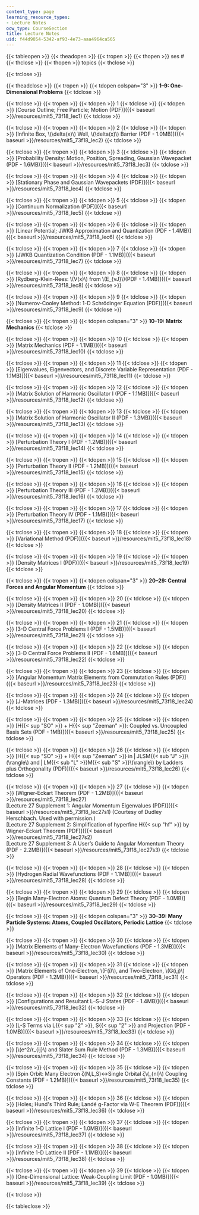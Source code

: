```yaml
---
content_type: page
learning_resource_types:
- Lecture Notes
ocw_type: CourseSection
title: Lecture Notes
uid: f44d9054-5342-af93-4e73-aaa4964ca565
---
```


{{< tableopen >}}
{{< theadopen >}}
{{< tropen >}}
{{< thopen >}}
ses #
{{< thclose >}}
{{< thopen >}}
topics
{{< thclose >}}

{{< trclose >}}

{{< theadclose >}}
{{< tropen >}}
{{< tdopen colspan="3" >}}
**1–9: One-Dimensional Problems**
{{< tdclose >}}

{{< trclose >}}
{{< tropen >}}
{{< tdopen >}}
1
{{< tdclose >}}
{{< tdopen >}}
[Course Outline; Free Particle; Motion (PDF)]({{< baseurl >}}/resources/mit5_73f18_lec1)
{{< tdclose >}}

{{< trclose >}}
{{< tropen >}}
{{< tdopen >}}
2
{{< tdclose >}}
{{< tdopen >}}
[Infinite Box, \\(\\delta(x)\\) Well, \\(\\delta(x)\\) Barrier (PDF - 1.0MB)]({{< baseurl >}}/resources/mit5_73f18_lec2)
{{< tdclose >}}

{{< trclose >}}
{{< tropen >}}
{{< tdopen >}}
3
{{< tdclose >}}
{{< tdopen >}}
[Probability Density: Motion, Position, Spreading, Gaussian Wavepacket (PDF - 1.6MB)]({{< baseurl >}}/resources/mit5_73f18_lec3)
{{< tdclose >}}

{{< trclose >}}
{{< tropen >}}
{{< tdopen >}}
4
{{< tdclose >}}
{{< tdopen >}}
[Stationary Phase and Gaussian Wavepackets (PDF)]({{< baseurl >}}/resources/mit5_73f18_lec4)
{{< tdclose >}}

{{< trclose >}}
{{< tropen >}}
{{< tdopen >}}
5
{{< tdclose >}}
{{< tdopen >}}
[Continuum Normalization (PDF)]({{< baseurl >}}/resources/mit5_73f18_lec5)
{{< tdclose >}}

{{< trclose >}}
{{< tropen >}}
{{< tdopen >}}
6
{{< tdclose >}}
{{< tdopen >}}
[Linear Potential; JWKB Approximation and Quantization (PDF - 1.4MB)]({{< baseurl >}}/resources/mit5_73f18_lec6)
{{< tdclose >}}

{{< trclose >}}
{{< tropen >}}
{{< tdopen >}}
7
{{< tdclose >}}
{{< tdopen >}}
[JWKB Quantization Condition (PDF - 1.1MB)]({{< baseurl >}}/resources/mit5_73f18_lec7)
{{< tdclose >}}

{{< trclose >}}
{{< tropen >}}
{{< tdopen >}}
8
{{< tdclose >}}
{{< tdopen >}}
[Rydberg-Klein-Rees: \\(V(x)\\) from \\(E\_{vJ}\\)(PDF - 1.4MB)]({{< baseurl >}}/resources/mit5_73f18_lec8)
{{< tdclose >}}

{{< trclose >}}
{{< tropen >}}
{{< tdopen >}}
9
{{< tdclose >}}
{{< tdopen >}}
[Numerov-Cooley Method: 1-D Schrödinger Equation (PDF)]({{< baseurl >}}/resources/mit5_73f18_lec9)
{{< tdclose >}}

{{< trclose >}}
{{< tropen >}}
{{< tdopen colspan="3" >}}
**10–19: Matrix Mechanics**
{{< tdclose >}}

{{< trclose >}}
{{< tropen >}}
{{< tdopen >}}
10
{{< tdclose >}}
{{< tdopen >}}
[Matrix Mechanics (PDF - 1.1MB)]({{< baseurl >}}/resources/mit5_73f18_lec10)
{{< tdclose >}}

{{< trclose >}}
{{< tropen >}}
{{< tdopen >}}
11
{{< tdclose >}}
{{< tdopen >}}
[Eigenvalues, Eigenvectors, and Discrete Variable Representation (PDF - 1.1MB)]({{< baseurl >}}/resources/mit5_73f18_lec11)
{{< tdclose >}}

{{< trclose >}}
{{< tropen >}}
{{< tdopen >}}
12
{{< tdclose >}}
{{< tdopen >}}
[Matrix Solution of Harmonic Oscillator I (PDF - 1.1MB)]({{< baseurl >}}/resources/mit5_73f18_lec12)
{{< tdclose >}}

{{< trclose >}}
{{< tropen >}}
{{< tdopen >}}
13
{{< tdclose >}}
{{< tdopen >}}
[Matrix Solution of Harmonic Oscillator II (PDF - 1.3MB)]({{< baseurl >}}/resources/mit5_73f18_lec13)
{{< tdclose >}}

{{< trclose >}}
{{< tropen >}}
{{< tdopen >}}
14
{{< tdclose >}}
{{< tdopen >}}
[Perturbation Theory I (PDF - 1.2MB)]({{< baseurl >}}/resources/mit5_73f18_lec14)
{{< tdclose >}}

{{< trclose >}}
{{< tropen >}}
{{< tdopen >}}
15
{{< tdclose >}}
{{< tdopen >}}
[Perturbation Theory II (PDF - 1.2MB)]({{< baseurl >}}/resources/mit5_73f18_lec15)
{{< tdclose >}}

{{< trclose >}}
{{< tropen >}}
{{< tdopen >}}
16
{{< tdclose >}}
{{< tdopen >}}
[Perturbation Theory III (PDF - 1.2MB)]({{< baseurl >}}/resources/mit5_73f18_lec16)
{{< tdclose >}}

{{< trclose >}}
{{< tropen >}}
{{< tdopen >}}
17
{{< tdclose >}}
{{< tdopen >}}
[Perturbation Theory IV (PDF - 1.1MB)]({{< baseurl >}}/resources/mit5_73f18_lec17)
{{< tdclose >}}

{{< trclose >}}
{{< tropen >}}
{{< tdopen >}}
18
{{< tdclose >}}
{{< tdopen >}}
[Variational Method (PDF)]({{< baseurl >}}/resources/mit5_73f18_lec18)
{{< tdclose >}}

{{< trclose >}}
{{< tropen >}}
{{< tdopen >}}
19
{{< tdclose >}}
{{< tdopen >}}
[Density Matrices I (PDF)]({{< baseurl >}}/resources/mit5_73f18_lec19)
{{< tdclose >}}

{{< trclose >}}
{{< tropen >}}
{{< tdopen colspan="3" >}}
**20–29: Central Forces and Angular Momentum**
{{< tdclose >}}

{{< trclose >}}
{{< tropen >}}
{{< tdopen >}}
20
{{< tdclose >}}
{{< tdopen >}}
[Density Matrices II (PDF - 1.0MB)]({{< baseurl >}}/resources/mit5_73f18_lec20)
{{< tdclose >}}

{{< trclose >}}
{{< tropen >}}
{{< tdopen >}}
21
{{< tdclose >}}
{{< tdopen >}}
[3-D Central Force Problems I (PDF - 1.5MB)]({{< baseurl >}}/resources/mit5_73f18_lec21)
{{< tdclose >}}

{{< trclose >}}
{{< tropen >}}
{{< tdopen >}}
22
{{< tdclose >}}
{{< tdopen >}}
[3-D Central Force Problems II (PDF - 1.6MB)]({{< baseurl >}}/resources/mit5_73f18_lec22)
{{< tdclose >}}

{{< trclose >}}
{{< tropen >}}
{{< tdopen >}}
23
{{< tdclose >}}
{{< tdopen >}}
[Angular Momentum Matrix Elements from Commutation Rules (PDF)]({{< baseurl >}}/resources/mit5_73f18_lec23)
{{< tdclose >}}

{{< trclose >}}
{{< tropen >}}
{{< tdopen >}}
24
{{< tdclose >}}
{{< tdopen >}}
[J-Matrices (PDF - 1.3MB)]({{< baseurl >}}/resources/mit5_73f18_lec24)
{{< tdclose >}}

{{< trclose >}}
{{< tropen >}}
{{< tdopen >}}
25
{{< tdclose >}}
{{< tdopen >}}
[H{{< sup "SO" >}} + H{{< sup "Zeeman" >}}: Coupled vs. Uncoupled Basis Sets (PDF - 1MB)]({{< baseurl >}}/resources/mit5_73f18_lec25)
{{< tdclose >}}

{{< trclose >}}
{{< tropen >}}
{{< tdopen >}}
26
{{< tdclose >}}
{{< tdopen >}}
[H{{< sup "SO" >}} + H{{< sup "Zeeman" >}} in ⎜JLSM{{< sub "J" >}}\\(\\rangle\\) and ⎜LM{{< sub "L" >}}M{{< sub "S" >}}\\(\\rangle\\) by Ladders plus Orthogonality (PDF)]({{< baseurl >}}/resources/mit5_73f18_lec26)
{{< tdclose >}}

{{< trclose >}}
{{< tropen >}}
{{< tdopen >}}
27
{{< tdclose >}}
{{< tdopen >}}
[Wigner-Eckart Theorem (PDF - 1.2MB)]({{< baseurl >}}/resources/mit5_73f18_lec27)  
[Lecture 27 Supplement 1: Angular Momentum Eigenvalues (PDF)]({{< baseurl >}}/resources/mit5_73f18_lec27s1) (Courtesy of Dudley Herschbach. Used with permission.)  
[Lecture 27 Supplement 2: Simplification of hyperfine H{{< sup "hf" >}} by Wigner-Eckart Theorem (PDF)]({{< baseurl >}}/resources/mit5_73f18_lec27s2)  
[Lecture 27 Supplement 3: A User’s Guide to Angular Momentum Theory (PDF - 2.2MB)]({{< baseurl >}}/resources/mit5_73f18_lec27s3)
{{< tdclose >}}

{{< trclose >}}
{{< tropen >}}
{{< tdopen >}}
28
{{< tdclose >}}
{{< tdopen >}}
[Hydrogen Radial Wavefunctions (PDF - 1.1MB)]({{< baseurl >}}/resources/mit5_73f18_lec28)
{{< tdclose >}}

{{< trclose >}}
{{< tropen >}}
{{< tdopen >}}
29
{{< tdclose >}}
{{< tdopen >}}
[Begin Many-Electron Atoms: Quantum Defect Theory (PDF - 1.0MB)]({{< baseurl >}}/resources/mit5_73f18_lec29)
{{< tdclose >}}

{{< trclose >}}
{{< tropen >}}
{{< tdopen colspan="3" >}}
**30–39: Many Particle Systems: Atoms, Coupled Oscillators, Periodic Lattice**
{{< tdclose >}}

{{< trclose >}}
{{< tropen >}}
{{< tdopen >}}
30
{{< tdclose >}}
{{< tdopen >}}
[Matrix Elements of Many-Electron Wavefunctions (PDF - 1.3MB)]({{< baseurl >}}/resources/mit5_73f18_lec30)
{{< tdclose >}}

{{< trclose >}}
{{< tropen >}}
{{< tdopen >}}
31
{{< tdclose >}}
{{< tdopen >}}
[Matrix Elements of One-Electron, \\(F(i)\\), and Two-Electron, \\(G(i,j)\\) Operators (PDF - 1.2MB)]({{< baseurl >}}/resources/mit5_73f18_lec31)
{{< tdclose >}}

{{< trclose >}}
{{< tropen >}}
{{< tdopen >}}
32
{{< tdclose >}}
{{< tdopen >}}
[Configurations and Resultant L–S–J States (PDF - 1.4MB)]({{< baseurl >}}/resources/mit5_73f18_lec32)
{{< tdclose >}}

{{< trclose >}}
{{< tropen >}}
{{< tdopen >}}
33
{{< tdclose >}}
{{< tdopen >}}
[L-S Terms via L{{< sup "2" >}}, S{{< sup "2" >}} and Projection (PDF - 1.0MB)]({{< baseurl >}}/resources/mit5_73f18_lec33)
{{< tdclose >}}

{{< trclose >}}
{{< tropen >}}
{{< tdopen >}}
34
{{< tdclose >}}
{{< tdopen >}}
[\\(e^2/r\_{ij}\\) and Slater Sum Rule Method (PDF - 1.3MB)]({{< baseurl >}}/resources/mit5_73f18_lec34)
{{< tdclose >}}

{{< trclose >}}
{{< tropen >}}
{{< tdopen >}}
35
{{< tdclose >}}
{{< tdopen >}}
[Spin Orbit: Many Electron ζ(N,L,S)↔Single Orbital ζ\\(\_{nl}\\) Coupling Constants (PDF - 1.2MB)]({{< baseurl >}}/resources/mit5_73f18_lec35)
{{< tdclose >}}

{{< trclose >}}
{{< tropen >}}
{{< tdopen >}}
36
{{< tdclose >}}
{{< tdopen >}}
[Holes; Hund's Third Rule; Landé g-Factor via W-E Theorem (PDF)]({{< baseurl >}}/resources/mit5_73f18_lec36)
{{< tdclose >}}

{{< trclose >}}
{{< tropen >}}
{{< tdopen >}}
37
{{< tdclose >}}
{{< tdopen >}}
[Infinite 1-D Lattice I (PDF - 1.0MB)]({{< baseurl >}}/resources/mit5_73f18_lec37)
{{< tdclose >}}

{{< trclose >}}
{{< tropen >}}
{{< tdopen >}}
38
{{< tdclose >}}
{{< tdopen >}}
[Infinite 1-D Lattice II (PDF - 1.1MB)]({{< baseurl >}}/resources/mit5_73f18_lec38)
{{< tdclose >}}

{{< trclose >}}
{{< tropen >}}
{{< tdopen >}}
39
{{< tdclose >}}
{{< tdopen >}}
[One-Dimensional Lattice: Weak-Coupling Limit (PDF - 1.0MB)]({{< baseurl >}}/resources/mit5_73f18_lec39)
{{< tdclose >}}

{{< trclose >}}

{{< tableclose >}}